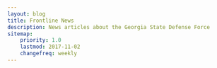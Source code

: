 ```yaml
---
layout: blog
title: Frontline News
description: News articles about the Georgia State Defense Force
sitemap:
    priority: 1.0
    lastmod: 2017-11-02
    changefreq: weekly
---
```

